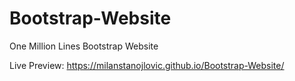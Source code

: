 # Bootstrap-Website
One Million Lines Bootstrap Website

Live Preview: 
https://milanstanojlovic.github.io/Bootstrap-Website/
